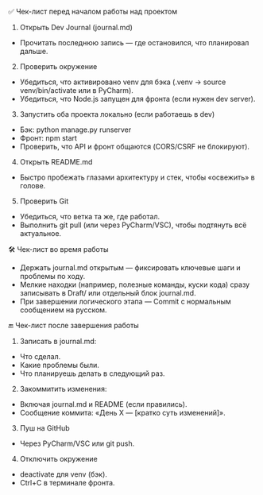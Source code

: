 ✅ Чек-лист перед началом работы над проектом
1. Открыть Dev Journal (journal.md)
- Прочитать последнюю запись — где остановился, что планировал дальше.

2. Проверить окружение
- Убедиться, что активировано venv для бэка (.venv → source venv/bin/activate или в PyCharm).
- Убедиться, что Node.js запущен для фронта (если нужен dev server).

3. Запустить оба проекта локально (если работаешь в dev)
- Бэк: python manage.py runserver
- Фронт: npm start
- Проверить, что API и фронт общаются (CORS/CSRF не блокируют).

4. Открыть README.md
- Быстро пробежать глазами архитектуру и стек, чтобы «освежить» в голове.

5. Проверить Git
- Убедиться, что ветка та же, где работал.
- Выполнить git pull (или через PyCharm/VSC), чтобы подтянуть всё актуальное.

🛠 Чек-лист во время работы
- Держать journal.md открытым — фиксировать ключевые шаги и проблемы по ходу.
- Мелкие находки (например, полезные команды, куски кода) сразу записывать в Draft/ или отдельный блок journal.md.
- При завершении логического этапа — Commit с нормальным сообщением на русском.

🔚 Чек-лист после завершения работы
1. Записать в journal.md:
- Что сделал.
- Какие проблемы были.
- Что планируешь делать в следующий раз.

2. Закоммитить изменения:
- Включая journal.md и README (если правились).
- Сообщение коммита: «День X — [кратко суть изменений]».
3. Пуш на GitHub
- Через PyCharm/VSC или git push.
4. Отключить окружение
- deactivate для venv (бэк).
- Ctrl+C в терминале фронта.